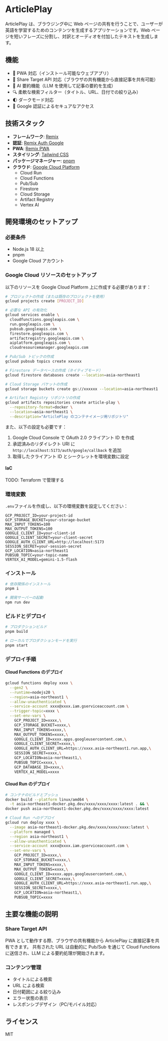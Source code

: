 # ArticlePlay

ArticlePlay は、ブラウジング中に Web ページの共有を行うことで、ユーザーが英語を学習するためのコンテンツを生成するアプリケーションです。Web ページを短いフレーズに分割し、対訳とオーディオを付加したテキストを生成します。

## 機能

- 📱 PWA 対応（インストール可能なウェブアプリ）
- 🔗 Share Target API 対応（ブラウザの共有機能から直接記事を共有可能）
- 🤖 AI 要約機能（LLM を使用して記事の要約を生成）
- 🔍 柔軟な検索フィルター（タイトル、URL、日付での絞り込み）
- 🌓 ダークモード対応
- 🔐 Google 認証によるセキュアなアクセス

## 技術スタック

- **フレームワーク**: [Remix](https://remix.run/)
- **認証**: [Remix Auth Google](https://github.com/remix-auth/remix-auth-google)
- **PWA**: [Remix PWA](https://remix-pwa.run/)
- **スタイリング**: [Tailwind CSS](https://tailwindcss.com/)
- **パッケージマネージャー**: [pnpm](https://pnpm.io/)
- **クラウド**: [Google Cloud Platform](https://cloud.google.com/)
  - Cloud Run
  - Cloud Functions
  - Pub/Sub
  - Firestore
  - Cloud Storage
  - Artifact Registry
  - Vertex AI

## 開発環境のセットアップ

### 必要条件

- Node.js 18 以上
- pnpm
- Google Cloud アカウント

### Google Cloud リソースのセットアップ

以下のリソースを Google Cloud Platform 上に作成する必要があります：

```bash
# プロジェクトの作成（または既存のプロジェクトを使用）
gcloud projects create [PROJECT_ID]

# 必要な API の有効化
gcloud services enable \
  cloudfunctions.googleapis.com \
  run.googleapis.com \
  pubsub.googleapis.com \
  firestore.googleapis.com \
  artifactregistry.googleapis.com \
  aiplatform.googleapis.com \
  cloudresourcemanager.googleapis.com

# Pub/Sub トピックの作成
gcloud pubsub topics create xxxxxx

# Firestore データベースの作成（ネイティブモード）
gcloud firestore databases create --location=asia-northeast1

# Cloud Storage バケットの作成
gcloud storage buckets create gs://xxxxxx --location=asia-northeast1

# Artifact Registry リポジトリの作成
gcloud artifacts repositories create article-play \
  --repository-format=docker \
  --location=asia-northeast1 \
  --description="ArticlePlay のコンテナイメージ用リポジトリ"
```

また、以下の設定も必要です：

1. Google Cloud Console で OAuth 2.0 クライアント ID を作成
2. 承認済みのリダイレクト URI に `http://localhost:5173/auth/google/callback` を追加
3. 取得したクライアント ID とシークレットを環境変数に設定

#### IaC

TODO: Terraform で管理する

### 環境変数

`.env`ファイルを作成し、以下の環境変数を設定してください：

```env
GCP_PROJECT_ID=your-project-id
GCP_STORAGE_BUCKET=your-storage-bucket
MAX_INPUT_TOKENS=100
MAX_OUTPUT_TOKENS=100
GOOGLE_CLIENT_ID=your-client-id
GOOGLE_CLIENT_SECRET=your-client-secret
GOOGLE_AUTH_CLIENT_URL=http://localhost:5173
SESSION_SECRET=your-session-secret
GCP_LOCATION=asia-northeast1
PUBSUB_TOPIC=your-topic-name
VERTEX_AI_MODEL=gemini-1.5-flash
```

### インストール

```bash
# 依存関係のインストール
pnpm i

# 開発サーバーの起動
npm run dev
```

### ビルドとデプロイ

```bash
# プロダクションビルド
pnpm build

# ローカルでプロダクションモードを実行
pnpm start
```

### デプロイ手順

#### Cloud Functions のデプロイ

```bash
gcloud functions deploy xxxx \
  --gen2 \
  --runtime=nodejs20 \
  --region=asia-northeast1 \
  --allow-unauthenticated \
  --service-account xxxx@xxxx.iam.gserviceaccount.com \
  --trigger-topic=xxxx \
  --set-env-vars \
    GCP_PROJECT_ID=xxxx,\
    GCP_STORAGE_BUCKET=xxxx,\
    MAX_INPUT_TOKENS=xxxx,\
    MAX_OUTPUT_TOKENS=xxxx,\
    GOOGLE_CLIENT_ID=xxxx.apps.googleusercontent.com,\
    GOOGLE_CLIENT_SECRET=xxxx,\
    GOOGLE_AUTH_CLIENT_URL=https://xxxx.asia-northeast1.run.app,\
    SESSION_SECRET=xxxx,\
    GCP_LOCATION=asia-northeast1,\
    PUBSUB_TOPIC=xxxx,\
    GCP_DATABASE_ID=xxxx,\
    VERTEX_AI_MODEL=xxxx
```

#### Cloud Run のデプロイ

```bash
# コンテナのビルドとプッシュ
docker build --platform linux/amd64 \
  -t asia-northeast1-docker.pkg.dev/xxxx/xxxx/xxxx:latest . && \
docker push asia-northeast1-docker.pkg.dev/xxxx/xxxx/xxxx:latest

# Cloud Run へのデプロイ
gcloud run deploy xxxx \
  --image asia-northeast1-docker.pkg.dev/xxxx/xxxx/xxxx:latest \
  --platform managed \
  --region asia-northeast1 \
  --allow-unauthenticated \
  --service-account xxxx@xxxx.iam.gserviceaccount.com \
  --set-env-vars \
    GCP_PROJECT_ID=xxxx,\
    GCP_STORAGE_BUCKET=xxxx,\
    MAX_INPUT_TOKENS=xxxx,\
    MAX_OUTPUT_TOKENS=xxxx,\
    GOOGLE_CLIENT_ID=xxxx.apps.googleusercontent.com,\
    GOOGLE_CLIENT_SECRET=xxxx,\
    GOOGLE_AUTH_CLIENT_URL=https://xxxx.asia-northeast1.run.app,\
    SESSION_SECRET=xxxx,\
    GCP_LOCATION=asia-northeast1,\
    PUBSUB_TOPIC=xxxx
```

## 主要な機能の説明

### Share Target API

PWA として動作する際、ブラウザの共有機能から ArticlePlay に直接記事を共有できます。
共有された URL は自動的に Pub/Sub を通じて Cloud Functions に送信され、LLM による要約処理が開始されます。

### コンテンツ管理

- タイトルによる検索
- URL による検索
- 日付範囲による絞り込み
- エラー状態の表示
- レスポンシブデザイン（PC/モバイル対応）

## ライセンス

MIT
